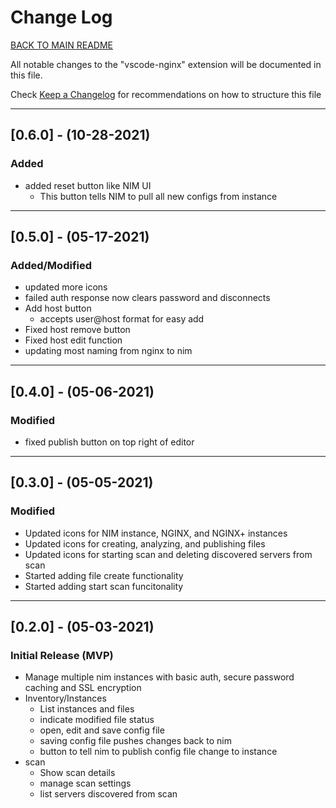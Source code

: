 
# Change Log

[BACK TO MAIN README](https://github.com/f5devcentral/vscode-nim/blob/HEAD/README.md)

All notable changes to the "vscode-nginx" extension will be documented in this file.

Check [Keep a Changelog](http://keepachangelog.com/) for recommendations on how to structure this file

---

## [0.6.0] - (10-28-2021)

### Added

- added reset button like NIM UI
  - This button tells NIM to pull all new configs from instance

---

## [0.5.0] - (05-17-2021)

### Added/Modified

- updated more icons
- failed auth response now clears password and disconnects
- Add host button
  - accepts user@host format for easy add
- Fixed host remove button
- Fixed host edit function
- updating most naming from nginx to nim

---

## [0.4.0] - (05-06-2021)

### Modified

- fixed publish button on top right of editor

---

## [0.3.0] - (05-05-2021)

### Modified

- Updated icons for NIM instance, NGINX, and NGINX+ instances
- Updated icons for creating, analyzing, and publishing files
- Updated icons for starting scan and deleting discovered servers from scan
- Started adding file create functionality
- Started adding start scan funcitonality
  
---

## [0.2.0] - (05-03-2021)

### Initial Release (MVP)

- Manage multiple nim instances with basic auth, secure password caching and SSL encryption
- Inventory/Instances 
  - List instances and files
  - indicate modified file status
  - open, edit and save config file
  - saving config file pushes changes back to nim
  - button to tell nim to publish config file change to instance
- scan
  - Show scan details
  - manage scan settings
  - list servers discovered from scan